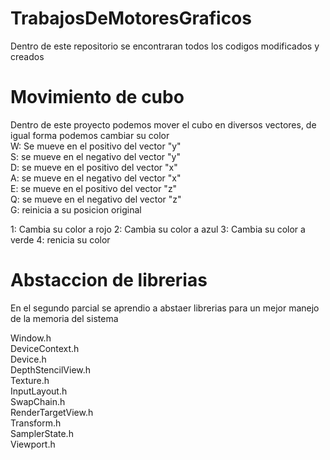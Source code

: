 # TrabajosDeMotoresGraficos
Dentro de este repositorio se encontraran todos los codigos modificados y creados

# Movimiento de cubo
Dentro de este proyecto podemos mover el cubo en diversos vectores, de igual forma podemos cambiar su color 
 <br>
  W: Se mueve en el positivo del vector "y" <br>
  S: se mueve en el negativo del vector "y" <br>
  D: se mueve en el positivo del vector "x" <br>
  A: se mueve en el negativo del vector "x" <br>
  E: se mueve en el positivo del vector "z" <br>
  Q: se mueve en el negativo del vector "z" <br>
  G: reinicia a su posicion original  <br>
  
  1: Cambia su color a rojo
  2: Cambia su color a azul
  3: Cambia su color a verde
  4: renicia su color
  
 # Abstaccion de librerias
 
 En el segundo parcial se aprendio a abstaer librerias para un mejor manejo de la memoria del sistema
 <br>
 
Window.h <br>
DeviceContext.h <br>
Device.h <br>
DepthStencilView.h <br>
Texture.h <br>
InputLayout.h <br>
SwapChain.h <br>
RenderTargetView.h <br>
Transform.h <br>
SamplerState.h <br>
Viewport.h <br>
